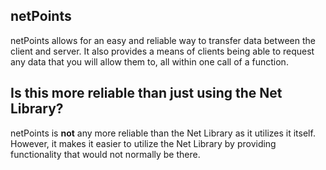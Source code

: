 netPoints
---

netPoints allows for an easy and reliable way to transfer data between the client and server.
It also provides a means of clients being able to request any data that you will allow them to, 
all within one call of a function.

Is this more reliable than just using the Net Library?
---

netPoints is **not** any more reliable than the Net Library as it utilizes it itself. However, 
it makes it easier to utilize the Net Library by providing functionality that would not
normally be there.
	

